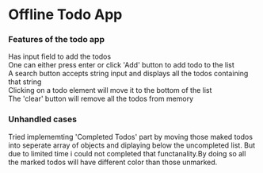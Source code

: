 # Offline Todo App

### Features of the todo app

 Has input field to add the todos<br/>
 One can either press enter or click 'Add' button to add todo to the list<br/>
 A search button accepts string input and displays all the todos containing that string<br/>
 Clicking on a todo element will move it to the bottom of the list<br/>
 The 'clear' button will remove all the todos from memory<br/>

### Unhandled cases

 Tried implememting 'Completed Todos' part by moving those maked todos into seperate array of objects and diplaying below the uncompleted list. But due to limited time i could not completed that functanality.By doing so all the marked todos will have different color than those unmarked.


